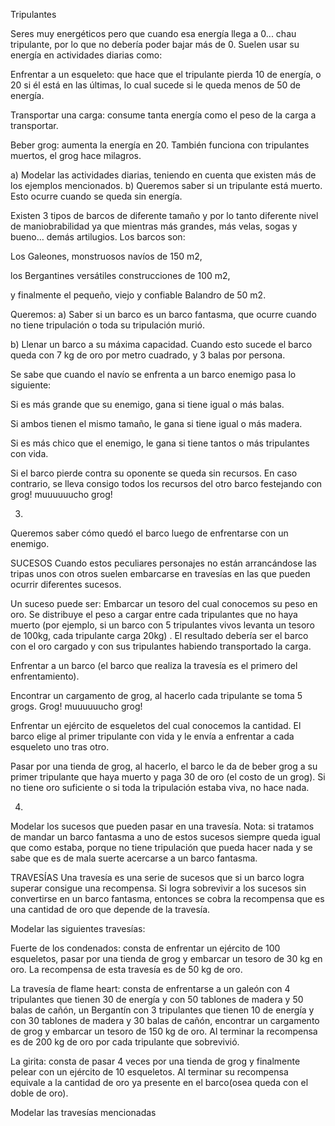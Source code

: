 
Tripulantes

Seres muy energéticos pero que cuando esa energía llega a 0... chau tripulante, por lo que no debería poder bajar más de 0. Suelen usar su energía en actividades diarias como:

Enfrentar a un esqueleto: que hace que el tripulante pierda 10 de energía, o 20 si él está en las últimas, lo cual sucede si le queda menos de 50 de energía.

Transportar una carga: consume tanta energía como el peso de la carga a transportar.

Beber grog: aumenta la energía en 20. También funciona con tripulantes muertos, el grog hace milagros.



a) Modelar las actividades diarias, teniendo en cuenta que existen más de los ejemplos mencionados.
b) Queremos saber si un tripulante está muerto. Esto ocurre cuando se queda sin energía.

Existen 3 tipos de barcos de diferente tamaño y por lo tanto diferente nivel de maniobrabilidad ya que mientras más grandes, más velas, sogas y bueno… demás artilugios. Los barcos son:

Los Galeones, monstruosos navíos de 150 m2,

los Bergantines versátiles construcciones de 100 m2, 

y finalmente el pequeño, viejo y confiable Balandro de 50 m2.

Queremos:
a) Saber si un barco es un barco fantasma, que ocurre cuando no tiene tripulación o toda su tripulación murió.

b) Llenar un barco a su máxima capacidad. Cuando esto sucede el barco queda con 7 kg de oro por metro cuadrado, y 3 balas por persona.



Se sabe que cuando el navío se enfrenta a un barco enemigo pasa lo siguiente: 

Si es más grande que su enemigo, gana si tiene igual o más balas.

Si ambos tienen el mismo tamaño, le gana si tiene igual o más madera.

Si es más chico que el enemigo, le gana si tiene tantos o más tripulantes con vida.

Si el barco pierde contra su oponente se queda sin recursos. En caso contrario, se lleva consigo todos los recursos del otro barco festejando con grog! muuuuuucho grog!

3)
Queremos saber cómo quedó el barco luego de enfrentarse con un enemigo. 


SUCESOS
Cuando estos peculiares personajes no están arrancándose las tripas unos con otros suelen embarcarse en travesías en las que pueden ocurrir diferentes sucesos.


Un suceso puede ser:
Embarcar un tesoro del cual conocemos su peso en oro. Se distribuye el peso a cargar entre cada tripulantes que no haya muerto (por ejemplo, si un barco con 5 tripulantes vivos levanta un tesoro de 100kg, cada tripulante carga 20kg) . El resultado debería ser el barco con el oro cargado y con sus tripulantes habiendo transportado la carga.

Enfrentar a un barco (el barco que realiza la travesía es el primero del enfrentamiento).

Encontrar un cargamento de grog, al hacerlo cada tripulante se toma 5 grogs. Grog! muuuuuucho grog!

Enfrentar un ejército de esqueletos del cual conocemos la cantidad. El barco elige al primer tripulante con vida y le envía a enfrentar a cada esqueleto uno tras otro.

Pasar por una tienda de grog, al hacerlo, el barco le da de beber grog a su primer tripulante que haya muerto y paga 30 de oro (el costo de un grog). Si no tiene oro suficiente o si toda la tripulación estaba viva, no hace nada.

4)
Modelar los sucesos que pueden pasar en una travesía.
Nota: si tratamos de mandar un barco fantasma a uno de estos sucesos siempre queda igual que como estaba, porque no tiene tripulación que pueda hacer nada y se sabe que es de mala suerte acercarse a un barco fantasma.


TRAVESÍAS
Una travesía es una serie de sucesos que si un barco logra superar consigue una recompensa.
Si logra sobrevivir a los sucesos sin convertirse en un barco fantasma, entonces se cobra la recompensa que es una cantidad de oro que depende de la travesía.


Modelar las siguientes travesías:

Fuerte de los condenados: consta de enfrentar un ejército de 100 esqueletos, pasar por una tienda de grog y embarcar un tesoro de 30 kg en oro. La recompensa de esta travesía es de 50 kg de oro.

La travesía de flame heart:  consta de enfrentarse a un galeón con 4 tripulantes que tienen 30 de energía y con 50 tablones de madera y 50 balas de cañón, un Bergantín con 3 tripulantes que tienen 10 de energía y con 30 tablones de madera y 30 balas de cañón, encontrar un cargamento de grog y embarcar un tesoro de 150 kg de oro. Al terminar la recompensa es de 200 kg de oro por cada tripulante que sobrevivió. 

La girita: consta de pasar 4 veces por una tienda de grog y finalmente pelear con un ejército de 10 esqueletos. Al terminar su recompensa equivale a la cantidad de oro ya presente en el barco(osea queda con el doble de oro).

Modelar las travesías mencionadas

